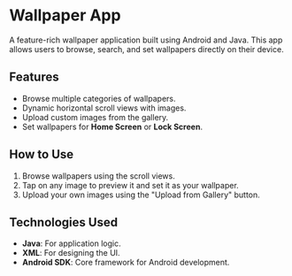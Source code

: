# Wallpaper App

A feature-rich wallpaper application built using Android and Java. This app allows users to browse, search, and set wallpapers directly on their device.

## Features
- Browse multiple categories of wallpapers.
- Dynamic horizontal scroll views with images.
- Upload custom images from the gallery.
- Set wallpapers for **Home Screen** or **Lock Screen**.

## How to Use
1. Browse wallpapers using the scroll views.
2. Tap on any image to preview it and set it as your wallpaper.
3. Upload your own images using the "Upload from Gallery" button.

## Technologies Used
- **Java**: For application logic.
- **XML**: For designing the UI.
- **Android SDK**: Core framework for Android development.

